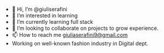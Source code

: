 - 👋 Hi, I’m @giuliserafini
- 👀 I’m interested in learning 
- 🌱 I’m currently learning full stack 
- 💞️ I’m looking to collaborate on projects to grow experience.
- 📫 How to reach me giuliaserafini9@gmail.com
- Working on well-known fashion industry in Digital dept.

<!---
giuliserafini/giuliserafini is a ✨ special ✨ repository because its `README.md` (this file) appears on your GitHub profile.
You can click the Preview link to take a look at your changes.
--->
